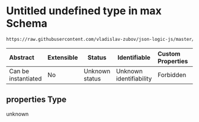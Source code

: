 # Untitled undefined type in max Schema

```txt
https://raw.githubusercontent.com/vladislav-zubov/json-logic-js/master/schemas/operators/numeric/max.json#/properties
```




| Abstract            | Extensible | Status         | Identifiable            | Custom Properties | Additional Properties | Access Restrictions | Defined In                                                      |
| :------------------ | ---------- | -------------- | ----------------------- | :---------------- | --------------------- | ------------------- | --------------------------------------------------------------- |
| Can be instantiated | No         | Unknown status | Unknown identifiability | Forbidden         | Allowed               | none                | [max.json\*](operators/numeric/max.json "open original schema") |

## properties Type

unknown
